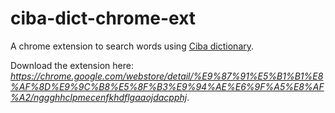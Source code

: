 ciba-dict-chrome-ext
======================

A chrome extension to search words using <a href="http://www.iciba.com/" target="_blank">Ciba dictionary</a>.

Download the extension here: *https://chrome.google.com/webstore/detail/%E9%87%91%E5%B1%B1%E8%AF%8D%E9%9C%B8%E5%8F%B3%E9%94%AE%E6%9F%A5%E8%AF%A2/nggghhclpmecenfkhdflgaaojdacpphj*.
